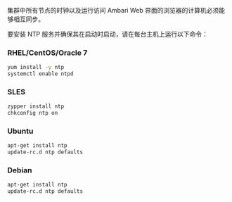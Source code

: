 集群中所有节点的时钟以及运行访问 Ambari Web 界面的浏览器的计算机必须能够相互同步。

要安装 NTP 服务并确保其在启动时启动，请在每台主机上运行以下命令：

### RHEL/CentOS/Oracle 7

```bash
yum install -y ntp
systemctl enable ntpd
```

### SLES

```bash
zypper install ntp
chkconfig ntp on
```

### Ubuntu

```bash
apt-get install ntp
update-rc.d ntp defaults
```

### Debian

```bash
apt-get install ntp
update-rc.d ntp defaults
```
